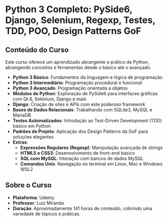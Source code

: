 # **Python 3 Completo: PySide6, Django, Selenium, Regexp, Testes, TDD, POO, Design Patterns GoF**

## **Conteúdo do Curso**  
Este curso oferece um aprendizado abrangente e prático de Python, abrangendo conceitos e ferramentas desde o básico até o avançado. 

- **Python 3 Básico**: Fundamentos da linguagem e lógica de programação
- **Python 3 Intermediário**: Programação procedural e funcional
- **Python 3 Avançado**: Programação orientada a objetos
- **Módulos do Python**: Exploração de PySide6 para interfaces gráficas com Qt 6, Selenium, Django e mais
- **Django**: Criação de sites e APIs com este poderoso framework
- **Bases de Dados Relacionais**: Trabalhando com SQLite3, MySQL e MariaDB
- **Testes Automatizados**: Introdução ao Test-Driven Development (TDD) básico em Python
- **Padrões de Projeto**: Aplicação dos Design Patterns da GoF para soluções elegantes
- **Extras**:
  - **Expressões Regulares (Regexp)**: Manipulação avançada de strings
  - **HTML5 e CSS3**: Desenvolvimento de front-end básico
  - **SQL com MySQL**: Interação com bancos de dados MySQL
  - **Comandos Unix**: Navegação no terminal em Linux, Mac e Windows WSL2

## **Sobre o Curso**  
- **Plataforma**: Udemy
- **Professor**: Luiz Miranda
- **Duração**: Aproximadamente 141 horas de conteúdo, cobrindo uma variedade de tópicos e práticas.

